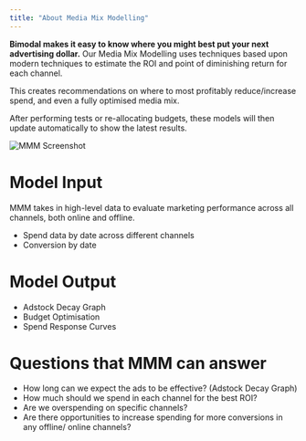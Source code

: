 ```yaml
---
title: "About Media Mix Modelling"
---
```

**Bimodal makes it easy to know where you might best put your next advertising dollar.** Our Media Mix Modelling uses techniques based upon modern techniques to estimate the ROI and point of diminishing return for each channel.

This creates recommendations on where to most profitably reduce/increase spend, and even a fully optimised media mix.

After performing tests or re-allocating budgets, these models will then update automatically to show the latest results.

![MMM Screenshot](https://childish-evening-2be.notion.site/image/https%3A%2F%2Fprod-files-secure.s3.us-west-2.amazonaws.com%2Fdb2a3bd2-4ab6-4791-9fcb-408445a57de8%2F07c7de45-2858-4d19-afcf-8ff255a853af%2FScreen_Shot_2023-11-01_at_3.26.48_pm.png?table=block&id=ab9be1ca-2865-4d88-9b30-54eca489a86c&spaceId=db2a3bd2-4ab6-4791-9fcb-408445a57de8&width=1450&userId=&cache=v2)

# Model Input

MMM takes in high-level data to evaluate marketing performance across all channels, both online and offline.
- Spend data by date across different channels
- Conversion by date
# Model Output

- Adstock Decay Graph
- Budget Optimisation
- Spend Response Curves
# Questions that MMM can answer

- How long can we expect the ads to be effective? (Adstock Decay Graph)
- How much should we spend in each channel for the best ROI?
- Are we overspending on specific channels?
- Are there opportunities to increase spending for more conversions in any offline/ online channels?